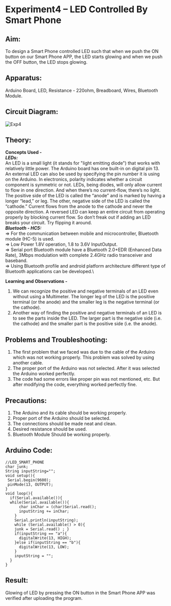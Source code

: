 # Experiment4 – LED Controlled By Smart Phone


## Aim:
To design a Smart Phone controlled LED such that when we push the ON button on our Smart Phone APP, the LED starts glowing and when we push the OFF button, the LED stops glowing.

## Apparatus:
Arduino Board, LED, Resistance - 220ohm, Breadboard, Wires, Bluetooth Module.

## Circuit Diagram:
![Exp4](https://user-images.githubusercontent.com/54620652/67159391-95ac8700-f361-11e9-9c36-94dd2e045554.png)
## Theory:
**Concepts Used -**\
***LEDs:***\
An LED is a small light (it stands for "light emitting diode") that works with relatively little power. The Arduino board has one built-in on digital pin 13.
An external LED can also be used by specifying the pin number it is using on the Arduino.
In electronics, polarity indicates whether a circuit component is symmetric or not. LEDs, being diodes, will only allow current to flow in one direction. And when there’s no current-flow, there’s no light.
The positive side of the LED is called the “anode” and is marked by having a longer “lead,” or leg. The other, negative side of the LED is called the “cathode.” Current flows from the anode to the cathode and never the opposite direction. A reversed LED can keep an entire circuit from operating properly by blocking current flow. So don’t freak out if adding an LED breaks your circuit. Try flipping it around.\
***Bluetooth - HC5:***\
=> For the communication between mobile and microcontroller, Bluetooth module (HC-5) is used.\
=> Low Power 1.8V operation, 1.8 to 3.6V InputOutput.\
=> Serial port Bluetooth module have a Bluetooth 2.0+EDR (Enhanced Data Rate), 3Mbps modulation with complete 2.4GHz radio transceiver and baseband.\
=> Using Bluetooth profile and android platform architecture different type of Bluetooth applications can be developed.\


**Learning and Observations -**
1. We can recognize the positive and negative terminals of an LED even without using a Multimeter. The longer leg of the LED is the positive terminal (or the anode) and the smaller leg is the negative terminal (or the cathode).
2. Another way of finding the positive and negative terminals of an LED is to see the parts inside the LED. The larger part is the negative side (i.e. the cathode) and the smaller part is the positive side (i.e. the anode).

## Problems and Troubleshooting:
1. The first problem that we faced was due to the cable of the Arduino which was not working properly. This problem was solved by using another cable.
2. The proper port of the Arduino was not selected. After it was selected the Arduino worked perfectly.
3. The code had some errors like proper pin was not mentioned, etc. But after modifying the code, everything worked perfectly fine.

## Precautions:
1. The Arduino and its cable should be working properly.
2. Proper port of the Arduino should be selected.
3. The connections should be made neat and clean.
4. Desired resistance should be used.
5. Bluetooth Module Should be working properly.

## Arduino Code:
```
//LED_SMART_PHONE
char junk;
String inputString="";
void setup(){
 Serial.begin(9600);
 pinMode(13, OUTPUT);
}
void loop(){
  if(Serial.available()){
  while(Serial.available()){
      char inChar = (char)Serial.read();
      inputString += inChar;   
    }
    Serial.println(inputString);
    while (Serial.available() > 0){ 
    junk = Serial.read() ; }
    if(inputString == "a"){ 
      digitalWrite(13, HIGH);  
    }else if(inputString == "b"){  
      digitalWrite(13, LOW);
    }
    inputString = "";
  }
}

```

## Result:
Glowing of LED by pressing the ON button in the Smart Phone APP was verified after uploading the program.
